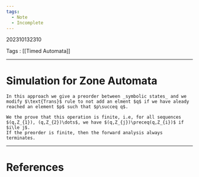 ```yaml
---
tags:
  - Note
  - Incomplete
---
```

202310132310

Tags : [[Timed Automata]]

---
# Simulation for Zone Automata


```ad-tldr
In this approach we give a preorder between _symbolic states_ and we modify $\text{Trans}$ rule to not add an elment $q$ if we have aleady reached an element $p$ such that $p\succeq q$.

We the prove that this operation is finite, i.e, for all sequences $(q,Z_{1}), (q,Z_{2})\dots$, we have $(q,Z_{j})\preceq(q,Z_{i})$ if $i\le j$.
If the preorder is finite, then the forward analysis always terminates.
```

---
# References
